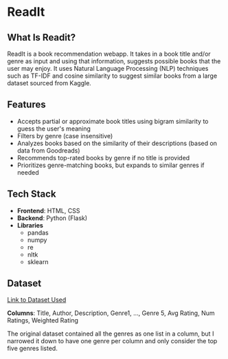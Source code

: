 # ReadIt

## What Is Readit?
ReadIt is a book recommendation webapp. It takes in a book title and/or genre as input and using that information, suggests possible books that the user may enjoy. It uses Natural Language Processing (NLP) techniques such as TF-IDF and cosine similarity to suggest similar books from a large dataset sourced from Kaggle. 

## Features
- Accepts partial or approximate book titles using bigram similarity to guess the user's meaning
- Filters by genre (case insensitive)
- Analyzes books based on the similarity of their descriptions (based on data from Goodreads)
- Recommends top-rated books by genre if no title is provided
- Prioritizes genre-matching books, but expands to similar genres if needed

## Tech Stack
- **Frontend**: HTML, CSS
- **Backend**: Python (Flask)
- **Libraries**
  - pandas
  - numpy
  - re
  - nltk
  - sklearn

## Dataset
[Link to Dataset Used](https://www.kaggle.com/datasets/ishikajohari/best-books-10k-multi-genre-data)

**Columns**: Title, Author, Description, Genre1, ..., Genre 5, Avg Rating, Num Ratings, Weighted Rating

The original dataset contained all the genres as one list in a column, but I narrowed it down to have one genre per column and only consider the top five genres listed. 

